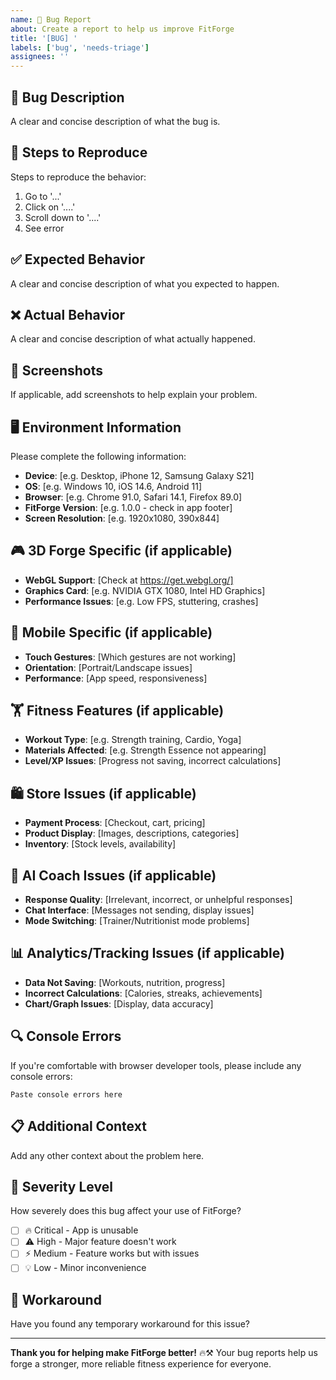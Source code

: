 ```yaml
---
name: 🐛 Bug Report
about: Create a report to help us improve FitForge
title: '[BUG] '
labels: ['bug', 'needs-triage']
assignees: ''
---
```


## 🐛 Bug Description
A clear and concise description of what the bug is.

## 🔄 Steps to Reproduce
Steps to reproduce the behavior:
1. Go to '...'
2. Click on '....'
3. Scroll down to '....'
4. See error

## ✅ Expected Behavior
A clear and concise description of what you expected to happen.

## ❌ Actual Behavior
A clear and concise description of what actually happened.

## 📸 Screenshots
If applicable, add screenshots to help explain your problem.

## 🖥️ Environment Information
Please complete the following information:
- **Device**: [e.g. Desktop, iPhone 12, Samsung Galaxy S21]
- **OS**: [e.g. Windows 10, iOS 14.6, Android 11]
- **Browser**: [e.g. Chrome 91.0, Safari 14.1, Firefox 89.0]
- **FitForge Version**: [e.g. 1.0.0 - check in app footer]
- **Screen Resolution**: [e.g. 1920x1080, 390x844]

## 🎮 3D Forge Specific (if applicable)
- **WebGL Support**: [Check at https://get.webgl.org/]
- **Graphics Card**: [e.g. NVIDIA GTX 1080, Intel HD Graphics]
- **Performance Issues**: [e.g. Low FPS, stuttering, crashes]

## 📱 Mobile Specific (if applicable)
- **Touch Gestures**: [Which gestures are not working]
- **Orientation**: [Portrait/Landscape issues]
- **Performance**: [App speed, responsiveness]

## 🏋️ Fitness Features (if applicable)
- **Workout Type**: [e.g. Strength training, Cardio, Yoga]
- **Materials Affected**: [e.g. Strength Essence not appearing]
- **Level/XP Issues**: [Progress not saving, incorrect calculations]

## 🛍️ Store Issues (if applicable)
- **Payment Process**: [Checkout, cart, pricing]
- **Product Display**: [Images, descriptions, categories]
- **Inventory**: [Stock levels, availability]

## 🤖 AI Coach Issues (if applicable)
- **Response Quality**: [Irrelevant, incorrect, or unhelpful responses]
- **Chat Interface**: [Messages not sending, display issues]
- **Mode Switching**: [Trainer/Nutritionist mode problems]

## 📊 Analytics/Tracking Issues (if applicable)
- **Data Not Saving**: [Workouts, nutrition, progress]
- **Incorrect Calculations**: [Calories, streaks, achievements]
- **Chart/Graph Issues**: [Display, data accuracy]

## 🔍 Console Errors
If you're comfortable with browser developer tools, please include any console errors:

```
Paste console errors here
```

## 📋 Additional Context
Add any other context about the problem here.

## 🚨 Severity Level
How severely does this bug affect your use of FitForge?
- [ ] 🔥 Critical - App is unusable
- [ ] ⚠️ High - Major feature doesn't work
- [ ] ⚡ Medium - Feature works but with issues
- [ ] 💡 Low - Minor inconvenience

## 🔄 Workaround
Have you found any temporary workaround for this issue?

---

**Thank you for helping make FitForge better!** 🔥⚒️
Your bug reports help us forge a stronger, more reliable fitness experience for everyone.

